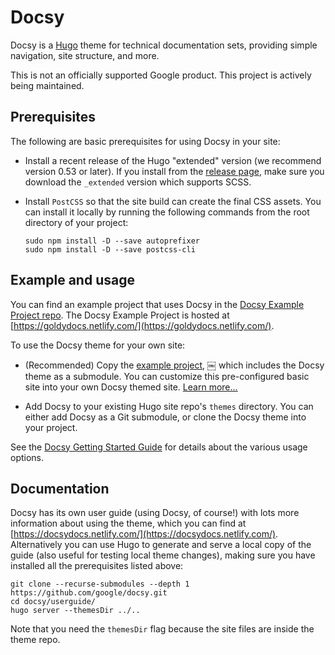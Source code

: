 # Docsy

Docsy is a [Hugo](https://gohugo.io/) theme for technical documentation sets, providing simple navigation, site structure, and more.

This is not an officially supported Google product. This project is actively being maintained.

## Prerequisites

The following are basic prerequisites for using Docsy in your site:

- Install a recent release of the Hugo "extended" version (we recommend version 0.53 or later). If you install from the 
  [release page](https://github.com/gohugoio/hugo/releases), make sure you download the `_extended` version 
  which supports SCSS.

- Install `PostCSS` so that the site build can create the final CSS assets. You can install it locally by running 
  the following commands from the root directory of your project:

  ```
  sudo npm install -D --save autoprefixer
  sudo npm install -D --save postcss-cli
  ```

## Example and usage

<!-- TODO: Update to docsy.dev URL -->
You can find an example project that uses Docsy in the [Docsy Example Project repo](https://github.com/google/docsy-example). The Docsy Example Project is hosted at [https://goldydocs.netlify.com/](https://goldydocs.netlify.com/).

To use the Docsy theme for your own site:

  - (Recommended) Copy the [example project](https://github.com/google/docsy-example),
￼	   which includes the Docsy theme as a submodule.
    You can customize this pre-configured basic site into your own Docsy themed site. 
    [Learn more...](https://github.com/google/docsy-example)
  
  - Add Docsy to your existing Hugo site repo's `themes` directory. You can either add Docsy as a Git submodule, or 
    clone the Docsy theme into your project.

<!-- TODO: Update to docsy.dev URL -->
See the [Docsy Getting Started Guide](https://docsydocs.netlify.com/docs/getting-started/) for 
details about the various usage options.

## Documentation

<!-- TODO: Update to docsy.dev URL -->
Docsy has its own user guide (using Docsy, of course!) with lots more information about using the theme, which you can find at [https://docsydocs.netlify.com/](https://docsydocs.netlify.com/). Alternatively you can use Hugo to generate and serve a local copy of the guide (also useful for testing local theme changes), making sure you have installed all the prerequisites listed above:

```
git clone --recurse-submodules --depth 1 https://github.com/google/docsy.git
cd docsy/userguide/
hugo server --themesDir ../..
```

Note that you need the `themesDir` flag because the site files are inside the theme repo.
